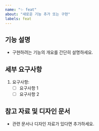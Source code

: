 ```yaml
---
name: "✨ feat"
about: "새로운 기능 추가 또는 구현"
labels: feat
---
```


## 기능 설명
- 구현하려는 기능의 개요를 간단히 설명하세요.

## 세부 요구사항
1. 요구사항:
    - [ ] 요구사항 1
    - [ ] 요구사항 2

## 참고 자료 및 디자인 문서
- 관련 문서나 디자인 자료가 있다면 추가하세요.